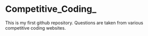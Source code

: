 # Competitive_Coding_
This is my first github repository. Questions are taken from various competitive coding websites.
